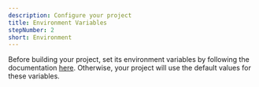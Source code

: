 ```yaml
---
description: Configure your project
title: Environment Variables
stepNumber: 2
short: Environment
---
```


Before building your project, set its environment variables by following the documentation [here](/docs/environment-variables.html). Otherwise, your project will use the default values for these variables. 
